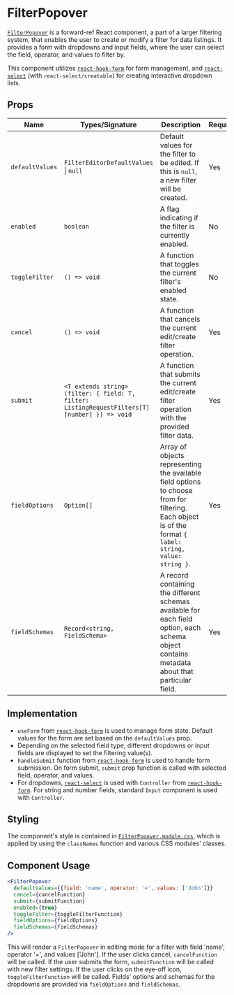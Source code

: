 # FilterPopover

[`FilterPopover`](../../src/components/client/filters/FilterPopover.tsx) is a forward-ref React component, a part of a larger filtering system, that enables the user to create or modify a filter for data listings. It provides a form with dropdowns and input fields, where the user can select the field, operator, and values to filter by.

This component utilizes [`react-hook-form`](https://react-hook-form.com/) for form management, and [`react-select`](https://react-select.com/home) (with `react-select/creatable`) for creating interactive dropdown lists.

## Props

| Name | Types/Signature | Description | Required |
| ---- | --------------- | ----------- | -------- |
| `defaultValues` | `FilterEditorDefaultValues` &#124; `null` | Default values for the filter to be edited. If this is `null`, a new filter will be created. | Yes |
| `enabled` | `boolean` | A flag indicating if the filter is currently enabled. | No |
| `toggleFilter` | `() => void` | A function that toggles the current filter's enabled state. | No |
| `cancel` | `() => void` | A function that cancels the current edit/create filter operation. | Yes |
| `submit` | `<T extends string>(filter: { field: T, filter: ListingRequestFilters[T][number] }) => void` | A function that submits the current edit/create filter operation with the provided filter data. | Yes |
| `fieldOptions` | `Option[]` | Array of objects representing the available field options to choose from for filtering. Each object is of the format `{ label: string, value: string }`. | Yes |
| `fieldSchemas` | `Record<string, FieldSchema>` | A record containing the different schemas available for each field option, each schema object contains metadata about that particular field. | Yes |

## Implementation

- `useForm` from [`react-hook-form`](https://react-hook-form.com/) is used to manage form state. Default values for the form are set based on the `defaultValues` prop.
- Depending on the selected field type, different dropdowns or input fields are displayed to set the filtering value(s).
- `handleSubmit` function from [`react-hook-form`](https://react-hook-form.com/) is used to handle form submission. On form submit, `submit` prop function is called with selected field, operator, and values.
- For dropdowns, [`react-select`](https://react-select.com/home) is used with `Controller` from [`react-hook-form`](https://react-hook-form.com/). For string and number fields, standard `Input` component is used with `Controller`.

## Styling

The component's style is contained in [`FilterPopover.module.css`](../../src/styles/components/filters/FilterPopover.module.css), which is applied by using the `classNames` function and various CSS modules' classes.

## Component Usage

```jsx
<FilterPopover
  defaultValues={{field: 'name', operator: '=', values: ['John']}}
  cancel={cancelFunction}
  submit={submitFunction}
  enabled={true}
  toggleFilter={toggleFilterFunction}
  fieldOptions={fieldOptions}
  fieldSchemas={fieldSchemas}
/>
```

This will render a `FilterPopover` in editing mode for a filter with field 'name', operator '=', and values ['John']. If the user clicks cancel, `cancelFunction` will be called. If the user submits the form, `submitFunction` will be called with new filter settings. If the user clicks on the eye-off icon, `toggleFilterFunction` will be called. Fields' options and schemas for the dropdowns are provided via `fieldOptions` and `fieldSchemas`.
